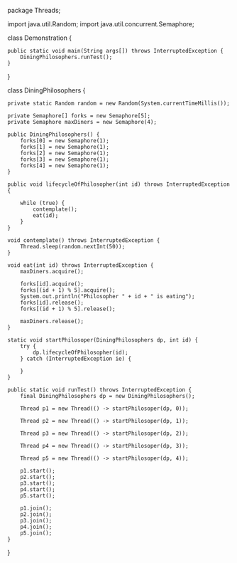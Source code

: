 package Threads;

import java.util.Random;
import java.util.concurrent.Semaphore;

class Demonstration {

    public static void main(String args[]) throws InterruptedException {
        DiningPhilosophers.runTest();
    }
}

class DiningPhilosophers {

    private static Random random = new Random(System.currentTimeMillis());

    private Semaphore[] forks = new Semaphore[5];
    private Semaphore maxDiners = new Semaphore(4);

    public DiningPhilosophers() {
        forks[0] = new Semaphore(1);
        forks[1] = new Semaphore(1);
        forks[2] = new Semaphore(1);
        forks[3] = new Semaphore(1);
        forks[4] = new Semaphore(1);
    }

    public void lifecycleOfPhilosopher(int id) throws InterruptedException {

        while (true) {
            contemplate();
            eat(id);
        }
    }

    void contemplate() throws InterruptedException {
        Thread.sleep(random.nextInt(50));
    }

    void eat(int id) throws InterruptedException {
        maxDiners.acquire();

        forks[id].acquire();
        forks[(id + 1) % 5].acquire();
        System.out.println("Philosopher " + id + " is eating");
        forks[id].release();
        forks[(id + 1) % 5].release();

        maxDiners.release();
    }

    static void startPhilosoper(DiningPhilosophers dp, int id) {
        try {
            dp.lifecycleOfPhilosopher(id);
        } catch (InterruptedException ie) {

        }
    }

    public static void runTest() throws InterruptedException {
        final DiningPhilosophers dp = new DiningPhilosophers();

        Thread p1 = new Thread(() -> startPhilosoper(dp, 0));

        Thread p2 = new Thread(() -> startPhilosoper(dp, 1));

        Thread p3 = new Thread(() -> startPhilosoper(dp, 2));

        Thread p4 = new Thread(() -> startPhilosoper(dp, 3));

        Thread p5 = new Thread(() -> startPhilosoper(dp, 4));

        p1.start();
        p2.start();
        p3.start();
        p4.start();
        p5.start();

        p1.join();
        p2.join();
        p3.join();
        p4.join();
        p5.join();
    }
}
